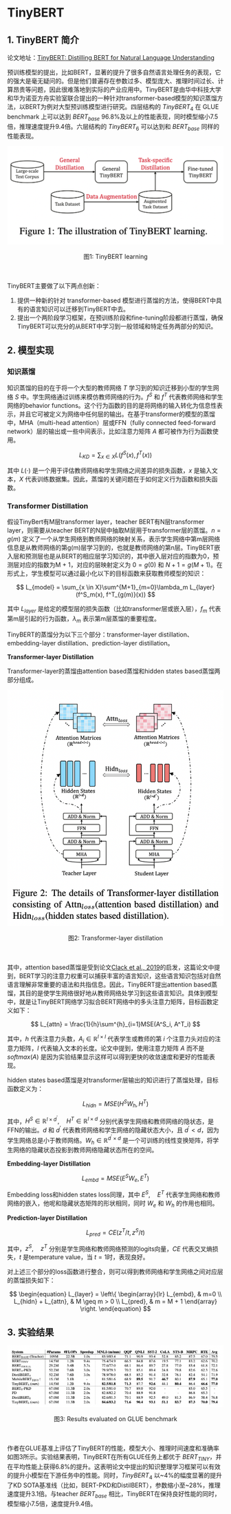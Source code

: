 # TinyBERT

## 1. TinyBERT 简介

论文地址：[TinyBERT: Distilling BERT for Natural Language Understanding
](https://arxiv.org/pdf/1909.10351.pdf)

预训练模型的提出，比如BERT，显著的提升了很多自然语言处理任务的表现，它的强大是毫无疑问的。但是他们普遍存在参数过多、模型庞大、推理时间过长、计算昂贵等问题，因此很难落地到实际的产业应用中。TinyBERT是由华中科技大学和华为诺亚方舟实验室联合提出的一种针对transformer-based模型的知识蒸馏方法，以BERT为例对大型预训练模型进行研究。四层结构的 $TinyBERT_{4}$ 在 GLUE benchmark 上可以达到 $BERT_{base}$ 96.8%及以上的性能表现，同时模型缩小7.5倍，推理速度提升9.4倍。六层结构的 $TinyBERT_{6}$ 可以达到和 $BERT_{base}$ 同样的性能表现。

![parameter counts](../../../images/model_compress/model_distill/TinyBERT/TinyBERT_learning.png)

<center>图1: TinyBERT learning</center><br></br>

TinyBERT主要做了以下两点创新：

1. 提供一种新的针对 transformer-based 模型进行蒸馏的方法，使得BERT中具有的语言知识可以迁移到TinyBERT中去。
2. 提出一个两阶段学习框架，在预训练阶段和fine-tuning阶段都进行蒸馏，确保TinyBERT可以充分的从BERT中学习到一般领域和特定任务两部分的知识。

## 2. 模型实现

### 知识蒸馏

知识蒸馏的目的在于将一个大型的教师网络 $T$ 学习到的知识迁移到小型的学生网络 $S$ 中。学生网络通过训练来模仿教师网络的行为。$f^S$ 和 $f^T$ 代表教师网络和学生网络的behavior functions。这个行为函数的目的是将网络的输入转化为信息性表示，并且它可被定义为网络中任何层的输出。在基于transformer的模型的蒸馏中，MHA（multi-head attention）层或FFN（fully connected feed-forward network）层的输出或一些中间表示，比如注意力矩阵 $A$ 都可被作为行为函数使用。


$$
L_{KD} = \sum_{x \in X}L(f^S(x), f^T(x))
$$


其中 $L(\cdot)$ 是一个用于评估教师网络和学生网络之间差异的损失函数，$x$ 是输入文本，$X$ 代表训练数据集。因此，蒸馏的关键问题在于如何定义行为函数和损失函数。

### Transformer Distillation

假设TinyBert有M层transformer layer，teacher BERT有N层transformer layer，则需要从teacher BERT的N层中抽取M层用于transformer层的蒸馏。$n = g(m)$ 定义了一个从学生网络到教师网络的映射关系，表示学生网络中第m层网络信息是从教师网络的第g(m)层学习到的，也就是教师网络的第n层。TinyBERT嵌入层和预测层也是从BERT的相应层学习知识的，其中嵌入层对应的指数为0，预测层对应的指数为M + 1，对应的层映射定义为 $0 = g(0)$ 和 $N + 1 = g(M + 1)$。在形式上，学生模型可以通过最小化以下的目标函数来获取教师模型的知识：


$$
L_{model} = \sum_{x \in X}\sum^{M+1}_{m=0}\lambda_m L_{layer}(f^S_m(x), f^T_{g(m)}(x))
$$


其中 $L_{layer}$ 是给定的模型层的损失函数（比如transformer层或嵌入层），$f_m$ 代表第m层引起的行为函数，$\lambda_{m}$ 表示第m层蒸馏的重要程度。

TinyBERT的蒸馏分为以下三个部分：transformer-layer distillation、embedding-layer distillation、prediction-layer distillation。

**Transformer-layer Distillation**

Transformer-layer的蒸馏由attention based蒸馏和hidden states based蒸馏两部分组成。

![parameter counts](../../../images/model_compress/model_distill/TinyBERT/Transformer-layer_distillation.png)

<center>图2: Transformer-layer distillation</center><br></br>

其中，attention based蒸馏是受到论文[Clack et al., 2019](https://arxiv.org/pdf/1906.04341.pdf)的启发，这篇论文中提到，BERT学习的注意力权重可以捕获丰富的语言知识，这些语言知识包括对自然语言理解非常重要的语法和共指信息。因此，TinyBERT提出attention based蒸馏，其目的是使学生网络很好地从教师网络处学习到这些语言知识。具体到模型中，就是让TinyBERT网络学习拟合BERT网络中的多头注意力矩阵，目标函数定义如下：


$$
L_{attn} = \frac{1}{h}\sum^{h}_{i=1}MSE(A^S_i, A^T_i)
$$


其中，$h$ 代表注意力头数，$A_i \in \mathbb{R}^{l\times l}$ 代表学生或教师的第 $i$ 个注意力头对应的注意力矩阵，$l$ 代表输入文本的长度。论文中提到，使用注意力矩阵 $A$ 而不是 $softmax(A)$ 是因为实验结果显示这样可以得到更快的收敛速度和更好的性能表现。

hidden states based蒸馏是对transformer层输出的知识进行了蒸馏处理，目标函数定义为：


$$
L_{hidn} = MSE(H^SW_h, H^T)
$$


其中，$H^S \in \mathbb{R}^{l \times d^{'}},\quad H^T \in \mathbb{R}^{l \times d}$ 分别代表学生网络和教师网络的隐状态，是FFN的输出。$d$ 和 $d^{'}$ 代表教师网络和学生网络的隐藏状态大小，且 $d^{'} < d$，因为学生网络总是小于教师网络。$W_h \in \mathbb{R}^{d^{'} \times d}$ 是一个可训练的线性变换矩阵，将学生网络的隐藏状态投影到教师网络隐藏状态所在的空间。

**Embedding-layer Distillation**


$$
L_{embd} = MSE(E^SW_e, E^T)
$$


Embedding loss和hidden states loss同理，其中 $E^S,\quad E^T$ 代表学生网络和教师网络的嵌入，他呢和隐藏状态矩阵的形状相同，同时 $W_e$ 和 $W_h$ 的作用也相同。

**Prediction-layer Distillation**


$$
L_{pred} = CE(z^T/t, z^S/t)
$$


其中，$z^S, \quad z^T$ 分别是学生网络和教师网络预测的logits向量，$CE$ 代表交叉熵损失，$t$ 是temperature value，当 $t = 1$时，表现良好。

对上述三个部分的loss函数进行整合，则可以得到教师网络和学生网络之间对应层的蒸馏损失如下：


$$
\begin{equation}
L_{layer} = 
\left\{
			\begin{array}{lr}
			L_{embd}, & m=0 \\
			L_{hidn} + L_{attn}, & M \geq m > 0 \\
			L_{pred}, & m = M + 1
			\end{array}
\right.
\end{equation}
$$


## 3. 实验结果

![parameter counts](../../../images/model_compress/model_distill/TinyBERT/result_on_GLUE.png)

<center>图3: Results evaluated on GLUE benchmark</center><br></br>

作者在GLUE基准上评估了TinyBERT的性能，模型大小、推理时间速度和准确率如图3所示。实验结果表明，TinyBERT在所有GLUE任务上都优于 $BERT_{TINY}$，并在平均性能上获得6.8%的提升。这表明论文中提出的知识整理学习框架可以有效的提升小模型在下游任务中的性能。同时，$TinyBERT_4$ 以~4%的幅度显著的提升了KD SOTA基准线（比如，BERT-PKD和DistilBERT），参数缩小至~28%，推理速度提升3.1倍。与teacher $BERT_{base}$ 相比，TinyBERT在保持良好性能的同时，模型缩小7.5倍，速度提升9.4倍。

